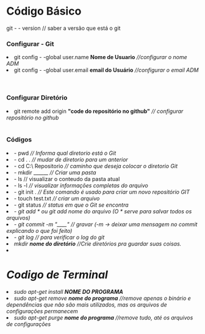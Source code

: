 <h1>Código Básico</h1>
    git - - version // saber a versão que está o git 
<p>
    <h3><strong>Configurar - Git</strong></h3>
     <li>git config - -global user.name <strong>Nome de Usuario</strong><em>  //configurar o nome ADM</em> </li>
     <li>git config - -global user.email <strong>email do Usuário</strong><em> //configurar o email ADM</em></li>
</p><br/>
    <h3><strong>Configurar Diretório</strong></h3>
    <li>git remote add origin <strong>"code do repositório no github"</strong> <em>// configurar repositório no github</em></li>   
    <br/>
    <h3><strong>Códigos</strong></h3>
    <li>- pwd  <em>// Informa qual diretorio está o Git</em></li>
    <li>- cd . .  <em>// mudar de diretorio para um anterior</em></li>
    <li>- cd C:\ Repositorio <em>// caminho que deseja colocar o diretorio Git</em></li>
    <li>- mkdir ______  <em>// Criar uma pasta</em></li>
    <li>- ls  <en>// visualizar o conteudo da pasta atual</em></li>
    <li>- ls -l  <em>// visualizar informações completas do arquivo</em></li>
    <li>- git init . <em>// Este comando é usado para criar um novo repositório GIT</em></li>
    <li>- touch test.txt  <em>// criar um arquivo</em></li>
    <li>- git status  <em>// status em que o Git se encontra
    <li>- git add * ou git add nome do arquivo  <em>(O * serve para salvar todos os arquivos)</em></li>
    <li>- git commit -m "____" 
    <em>// gravar  (-m → deixar uma mensagem no commit explicando o que foi feito)</em></li>
    <li>- git log  <em>// para verificar o log do git</em></li>
    <li> mkdir <strong>nome do diretório</strong> //Crie diretórios pra guardar suas coisas.
    <li>
    <br/>
  
<h1><strong> Codigo de Terminal</strong></h1>
<p>
  <li>sudo apt-get install <strong>NOME DO PROGRAMA</strong>

  <li>sudo apt-get remove <strong>nome do programa</strong> //remove apenas o binário e dependências que não são mais utilizados, mas os arquivos de configurações permanecem</li>

  <li>sudo apt-get purge <strong>nome do programa</strong> //remove tudo, até os arquivos de configurações</li>
<p/>